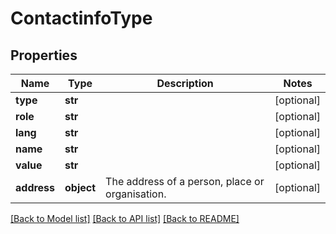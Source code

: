# ContactinfoType

## Properties
Name | Type | Description | Notes
------------ | ------------- | ------------- | -------------
**type** | **str** |  | [optional] 
**role** | **str** |  | [optional] 
**lang** | **str** |  | [optional] 
**name** | **str** |  | [optional] 
**value** | **str** |  | [optional] 
**address** | **object** | The address of a person, place or organisation. | [optional] 

[[Back to Model list]](../README.md#documentation-for-models) [[Back to API list]](../README.md#documentation-for-api-endpoints) [[Back to README]](../README.md)


